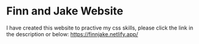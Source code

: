 # Finn and Jake Website
I have created this website to practive my css skills, please click the link in the description or below:
https://finnjake.netlify.app/
